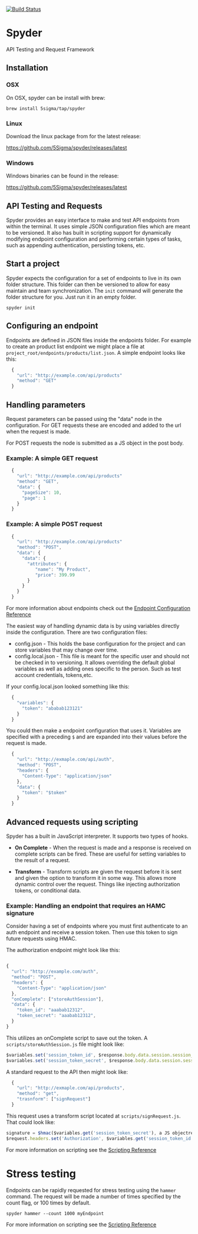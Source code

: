 [![Build
Status](https://travis-ci.org/5Sigma/spyder.svg?branch=master)](https://travis-ci.org/5Sigma/spyder)

# Spyder
API Testing and Request Framework

## Installation

### OSX

On OSX, spyder can be install with brew:

```
brew install 5sigma/tap/spyder
```

### Linux 

Download the linux package from for the latest release:

https://github.com/5Sigma/spyder/releases/latest

### Windows

Windows binaries can be found in the release:

https://github.com/5Sigma/spyder/releases/latest

## API Testing and Requests

Spyder provides an easy interface to make and test API endpoints from within the terminal.
It uses simple JSON configuration files which are meant to be versioned. It also has built in
scripting support for dynamically modifying endpoint configuration and performing certain
types of tasks, such as appending authentication, persisting tokens, etc.


## Start a project

Spyder expects the configuration for a set of endpoints to live in its own folder structure.
This folder can then be versioned to allow for easy maintain and team synchronization. 
The `init` command will generate the folder structure for you. Just run it in an empty folder.

```
spyder init
```

## Configuring an endpoint

Endpoints are defined in JSON files inside the endpoints folder. For example to
create an product list endpoint we might place a file at 
`project_root/endpoints/products/list.json`. A simple endpoint looks like this:

```js
  {
    "url": "http://example.com/api/products"
    "method": "GET"
  }
```

## Handling parameters

Request parameters can be passed using the "data" node in the configuration.
For GET requests these are encoded and added to the url when the request is
made.

For POST requests the node is submitted as a JS object in the post body.

### Example: A simple GET request

```js
  {
    "url": "http://example.com/api/products"
    "method": "GET",
    "data": {
      "pageSize": 10,
      "page": 1
    }
  }
```


### Example: A simple POST request

```js
  {
    "url": "http://example.com/api/products"
    "method": "POST",
    "data": {
      "data": {
        "attributes": {
           "name": "My Product",
           "price": 399.99
        }
      }
    }
  }
```

For more information about endpoints check out the [Endpoint Configuration Reference](https://github.com/5Sigma/spyder/wiki/Endpoint-Configuration-Reference)

The easiest way of handling dynamic data is by using variables directly inside
the configuration. There are two configuration files: 

- config.json - This holds the base configuration for the project and can store
    variables that may change over time.
- config.local.json - This file is meant for the specific user and should not be
    checked in to versioning.  It allows overriding the default global variables
    as well as adding ones specific to the person. Such as test account
    credentials, tokens,etc.

If your config.local.json looked something like this:

```js
  {
    "variables": {
      "token": "ababab123121"
    }
  }
```

You could then make a endpoint configuration that uses it. Variables are
specified with a preceding `$` and are expanded into their values before the
request is made.

```js
  {
    "url": "http://exmaple.com/api/auth",
    "method": "POST",
    "headers": {
      "Content-Type": "application/json"
    },
    "data": {
      "token": "$token"
    }
  }
```

## Advanced requests using scripting

Spyder has a built in JavaScript interpreter. It supports two types of hooks.

- **On Complete** - When the request is made and a response is received on
    complete scripts can be fired. These are useful for setting variables to the
    result of a request.

- **Transform** - Transform scripts are given the request before it is sent and
    given the option to transform it in some way. This allows more dynamic
    control over the request. Things like injecting authorization tokens,
    or conditional data.


### Example: Handling an endpoint that requires an HAMC signature 

Consider having a set of endpoints where you must first authenticate to an auth
endpoint and receive a session token. Then use this token to sign future
requests using HMAC.

The authorization endpoint might look like this:

```js

{
  "url": "http://example.com/auth",
  "method": "POST",
  "headers": {
    "Content-Type": "application/json"
  },
  "onComplete": ["storeAuthSession"],
  "data": {
    "token_id": "aaabab12312",
    "token_secret": "aaabab12312",
  }
}
```

This utilizes an onComplete script to save out the token. A
`scripts/storeAuthSession.js` file might look like:

```js
$variables.set('session_token_id', $response.body.data.session.session_id);
$variables.set('session_token_secret', $response.body.data.session.session_secret);
```

A standard request to the API then might look like: 

```js
  {
    "url": "http://exmaple.com/api/products",
    "method": "get",
    "trasnform": ["signRequest"]
  }
```

This request uses a transform script located at `scripts/signRequest.js`. That
could look like:

```js
signature = $hmac($variables.get('session_token_secret'), a JS objectrequest.body);
$request.headers.set('Authorization', $variables.get('session_token_id') + ':' + signature)
```

For more information on scripting see the [Scripting Reference](https://github.com/5Sigma/spyder/wiki/Script-Reference)


# Stress testing

Endpoints can be rapidly requested for stress testing using the `hammer`
command.  The request will be made a number of times specified by the count
flag, or 100 times by default. 

```
spyder hammer --count 1000 myEndpoint
```

For more information on scripting see the [Scripting Reference](https://github.com/5Sigma/spyder/wiki/Script-Reference)
